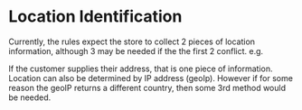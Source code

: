 Location Identification
============

Currently, the rules expect the store to collect 2 pieces of location information, although 3 may be needed if the the first 2 conflict.
e.g.

If the customer supplies their address, that is one piece of information. Location can also be determined by IP address (geoIp).
However if for some reason the geoIP returns a different country, then some 3rd method would be needed.

